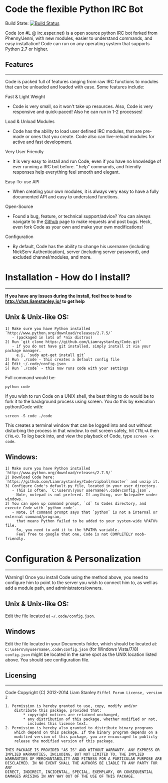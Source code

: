 Code the flexible Python IRC Bot
================================

Build State: [![Build Status](https://travis-ci.org/Liamraystanley/Code.png?branch=master)](https://travis-ci.org/Liamraystanley/Code)

Code (on #L @ irc.esper.net) is a open source python IRC bot forked from Phenny/Jenni, with new modules, easier to understand commands, and easy installation! Code can run on any operating system that supports Python 2.7 or higher.

Features
-------- 
________

Code is packed full of features ranging from raw IRC functions to modules that can be unloaded and loaded with ease. Some features include:

Fast & Light Weight
- Code is very small, so it won't take up resources. Also, Code is very responsive and quick-paced! Also he can run in 1-2 processes!

Load & Unload Modules
- Code has the ability to load user defined IRC modules, that are pre-made or ones that you create. Code also can live-reload modules for active and fast development.

Very User Friendly
- It is very easy to install and run Code, even if you have no knowledge of ever running a IRC bot before. ".help" commands, and friendly responses help everything feel smooth and elegant.

Easy-To-use API
- When creating your own modules, it is always very easy to have a fully documented API and easy to understand functions.

Open-Source
- Found a bug, feature, or technical support/advice? You can always navigate to the [Github](https://github.com/Liamraystanley/Code) page to make requests and post bugs. Heck, even fork Code as your own and make your own modifications!</dd>

Configuration
- By default, Code has the ability to change his username (including NickServ Authentication), server (including server password), and excluded channel/modules, and more.

Installation - How do I install? 
================================
________________________________

**If you have any issues during the install, feel free to head to http://chat.liamstanley.io/ to get help**


Unix & Unix-like OS: 
--------------------

    1) Make sure you have Python installed `http://www.python.org/download/releases/2.7.5/`
       - (packaged in lots of *nix distros)
    2) Run `git clone https://github.com/Liamraystanley/Code.git`
       - if you do not have git installed, simply install it via your package manager.
         e.i, `sudo apt-get install git`
    3) Run `./code`- this creates a default config file 
    4) Edit ~/.code/config.json 
    5) Run `./code` - this now runs code with your settings 

Full command would be: 

    python code

If you wish to run Code on a UNIX shell, the best thing to do would be to fork it to the background process using screen. You do this by execution python/Code with:

    screen -S code ./code

This creates a terminal window that can be logged into and out without disturbing the process in that window. to exit screen safely, hit `CTRL+A` then `CTRL+D`.
To log back into, and view the playback of Code, type `screen -x code`.


Windows: 
--------------------


    1) Make sure you have Python installed `http://www.python.org/download/releases/2.7.5/`
    2) Download Code here: `https://github.com/Liamraystanley/Code/zipball/master` and unzip it.
    3) Configure Code's default.py file, located in your user directory.
       - This is often, `C:\users\(your username)\.code\config.json`.
       - Note, notepad is not prefered. If anything, use Notepad++ under windows.
    3) You can open up command prompt, `cd` to Codes directory, and execute Code with `python code`.
       - Note, if command prompt says that `python` is not a internal or external command/program,
         that means Python failed to be added to your system-wide %PATH% file.
         So, you need to add it to the %PATH% variable.
         Feel free to google that one, Code is not COMPLETELY noob-friendly.


Configuration & Personalization 
===============================
_______________________________

Warning! Once you install Code using the method above, you need to configure him to point to the server you wish to connect him to, as well as add a module path, and administrators/owners.

Unix & Unix-like OS: 
--------------------

Edit the file located at `~/.code/config.json`.

Windows
-------

Edit the file located in your Documents folder, which should be located at: 
`C:\users\myusername\.code\config.json` (for Windows Vista/7/8)
`config.json` might be located in the same spot as the UNIX location listed above.
You should see configuration file.

Licensing
---------
_________

Code Copyright (C) 2012-2014 Liam Stanley
    `Eiffel Forum License, version 2`
    
    1. Permission is hereby granted to use, copy, modify and/or
        distribute this package, provided that:
            * copyright notices are retained unchanged,
            * any distribution of this package, whether modified or not,
              includes this license text.
    2. Permission is hereby also granted to distribute binary programs
        which depend on this package. If the binary program depends on a
        modified version of this package, you are encouraged to publicly
        release the modified version of this package.
    
    THIS PACKAGE IS PROVIDED "AS IS" AND WITHOUT WARRANTY. ANY EXPRESS OR
    IMPLIED WARRANTIES, INCLUDING, BUT NOT LIMITED TO, THE IMPLIED
    WARRANTIES OF MERCHANTABILITY AND FITNESS FOR A PARTICULAR PURPOSE ARE
    DISCLAIMED. IN NO EVENT SHALL THE AUTHORS BE LIABLE TO ANY PARTY FOR ANY
    DIRECT, INDIRECT, INCIDENTAL, SPECIAL, EXEMPLARY, OR CONSEQUENTIAL
    DAMAGES ARISING IN ANY WAY OUT OF THE USE OF THIS PACKAGE.
